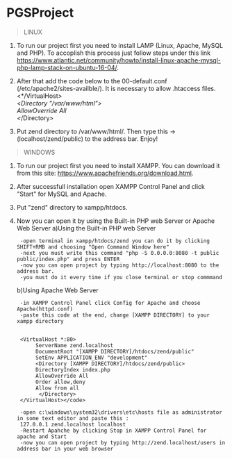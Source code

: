 # PGSProject

> 	LINUX
1. To run our project first you need to install LAMP (Linux, Apache, MySQL and PHP). To accoplish this process just follow  steps under this link https://www.atlantic.net/community/howto/install-linux-apache-mysql-php-lamp-stack-on-ubuntu-16-04/.

2. After that add the code below to the 00-default.conf (/etc/apache2/sites-availble/). It is necessary to allow .htaccess files.
	<br>
  <*/VirtualHost>
	<br>
  <*Directory "/var/www/html">
	<br>
    AllowOverride All
	<br>
  <*/Directory>

3. Put zend directory to /var/www/html/. Then type this -> (localhost/zend/public) to the address bar. Enjoy!
  
  
> 	WINDOWS	
1. To run our project first you need to install XAMPP. You can download it from this site: https://www.apachefriends.org/download.html.

2. After successfull installation open XAMPP Control Panel and click "Start" for MySQL and Apache.

3. Put "zend" directory to  xampp/htdocs.

4. Now you can open it by using the Built-in PHP web Server or Apache Web Server
	a)Using the Built-in PHP web Server
		
		-open terminal in xampp/htdocs/zend you can do it by clicking SHIFT+RMB and choosing "Open Command Window here"
		-next you must write this command "php -S 0.0.0.0:8080 -t public public/index.php" and press ENTER
		-now you can open project by typing http://localhost:8080 to the address bar.
		-you must do it every time if you close terminal or stop commmand
	
	b)Using Apache Web Server
	
	
		-in XAMPP Control Panel click Config for Apache and choose Apache(httpd.conf)
		-paste this code at the end, change [XAMPP DIRECTORY] to your xampp directory
		

		<VirtualHost *:80>
		     ServerName zend.localhost
		     DocumentRoot "[XAMPP DIRECTORY]/htdocs/zend/public"
		     SetEnv APPLICATION_ENV "development"
		     <Directory [XAMPP DIRECTORY]/htdocs/zend/public>
			 DirectoryIndex index.php
			 AllowOverride All
			 Order allow,deny
			 Allow from all
			  </Directory>
		</VirtualHost></code>
 
 		-open c:\windows\system32\drivers\etc\hosts file as administrator in some text editor and paste this :
		127.0.0.1 zend.localhost localhost
		-Restart Apahche by clicking Stop in XAMPP Control Panel for apache and Start
		-now you can open project by typing http://zend.localhost/users in address bar in your web browser 

